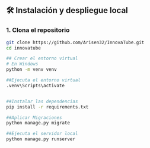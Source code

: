 ## 🛠️ Instalación y despliegue local

### 1. Clona el repositorio

```bash
git clone https://github.com/Arisen32/InnovaTube.git
cd innovatube

## Crear el entorno virtual 
# En Windows
python -m venv venv

##Ejecuta el entorno virtual
.venv\Scripts\activate


##Instalar las dependencias
pip install -r requirements.txt

##Aplicar Migraciones
python manage.py migrate

##Ejecuta el servidor local 
python manage.py runserver
